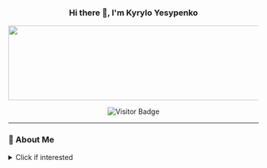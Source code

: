 
<div align="center">
  


  
### Hi there 👋, I'm Kyrylo Yesypenko 
<img src="https://media0.giphy.com/media/v1.Y2lkPTc5MGI3NjExeXRpODBqc285N3BvMnh0dTNsdjk0ZG0xOGFxdWp1dGduMmRtcHVjaiZlcD12MV9pbnRlcm5hbF9naWZfYnlfaWQmY3Q9Zw/hbCS6mUPvSMkqV8Cgx/giphy.gif" height="150" width="1000">

![Visitor Badge](https://komarev.com/ghpvc/?username=KirYes&style=flat&label=My+Profile+Visitors:&color=000000)
</div>

---
### 🚀 About Me 
 <details>
  <summary> Click if interested</summary>
<br>
  
 I'm a third-year Software Engineering student at **Politechnika Opolska** (Poland), originally from **Ukraine 🇺🇦**, passionate about building software and exploring new technologies.

<br>

- 💬 Ask me about anything you want
- 📫 How to reach me: kyrylo.yesypenko@student.po.edu.pl
- 😄 Pronouns: He/Him
- ⚡ Fun fact: I use Arch Linux btw 😄

---

### 🛠️ Languages I've Worked With
![C](https://img.shields.io/badge/C-00599C?style=flat&logo=c&logoColor=white)
![C++](https://img.shields.io/badge/C++-00599C?style=flat&logo=c%2B%2B&logoColor=white)
![C#](https://img.shields.io/badge/C%23-239120?style=flat&logo=sharp&logoColor=white)
![JavaScript](https://img.shields.io/badge/JavaScript-F7DF1E?style=flat&logo=javascript&logoColor=black)
![PHP](https://img.shields.io/badge/PHP-777BB4?style=flat&logo=php&logoColor=white)
![Rust](https://img.shields.io/badge/Rust-000000?style=flat&logo=rust&logoColor=white)
![Assembly](https://img.shields.io/badge/Assembly-6E4C13?style=flat&logo=gnu-assembler&logoColor=white)

---

### 🗃️ Databases
![MySQL](https://img.shields.io/badge/MySQL-4479A1?style=flat&logo=mysql&logoColor=white)
![Oracle](https://img.shields.io/badge/Oracle-F80000?style=flat&logo=oracle&logoColor=white)
![Microsoft SQL Server](https://img.shields.io/badge/MS_SQL_Server-CC2927?style=flat&logo=microsoft-sql-server&logoColor=white)

---

### 🧰 Tools & Editors
![Visual Studio](https://img.shields.io/badge/Visual_Studio-5C2D91?style=flat&logo=visual-studio&logoColor=white)
![VS Code](https://img.shields.io/badge/VS_Code-007ACC?style=flat&logo=visual-studio-code&logoColor=white)
![MATLAB](https://img.shields.io/badge/MATLAB-0076A8?style=flat&logo=mathworks&logoColor=white)
![Neovim](https://img.shields.io/badge/Neovim-57A143?style=flat&logo=neovim&logoColor=white)
![AutoCAD](https://img.shields.io/badge/AutoCAD-E00000?style=flat&logo=autodesk&logoColor=white)
![Blender](https://img.shields.io/badge/Blender-F5792A?style=flat&logo=blender&logoColor=white)
![CorelDRAW](https://img.shields.io/badge/CorelDRAW-46B12C?style=flat&logo=coreldraw&logoColor=white)
![Arch Linux](https://img.shields.io/badge/Arch_Linux-1793D1?style=flat&logo=arch-linux&logoColor=white)
![Cisco](https://img.shields.io/badge/Cisco-1BA0D7?style=flat&logo=cisco&logoColor=white)

---

### 🌐 Web Technologies
![HTML5](https://img.shields.io/badge/HTML5-E34F26?style=flat&logo=html5&logoColor=white)
![CSS3](https://img.shields.io/badge/CSS3-1572B6?style=flat&logo=css&logoColor=white)

---

### 🔗 Connect with Me
[![LinkedIn](https://img.shields.io/badge/LinkedIn-KyryloYesypenko-blue?style=flat&logo=linkedin)](https://linkedin.com/in/kiryes)

---

### 📊 GitHub Stats
<table border="0" cellspacing="0" cellpadding="0">
  <tr>
    <td><img src="https://github-readme-stats.vercel.app/api?username=KirYes&show_icons=true&bg_color=00000000&hide_border=true&theme=tokyonight" width="500"/></td>
    <td><img src="https://github-readme-stats.vercel.app/api/top-langs/?username=KirYes&bg_color=00000000&layout=compact&hide_border=true&theme=tokyonight" width="500"/></td>
    <td><img src="https://github-readme-streak-stats.herokuapp.com/?user=KirYes&theme=tokyonight&background=00000000&layout=compact&hide_border=true" width="500"/></td>
  </tr>
</table>





---

### 🏆 GitHub Trophies
[![trophy](https://github-profile-trophy.vercel.app/?username=KirYes&theme=tokyonight&no-frame=true&no-bg=true&row=1&column=9)](https://github.com/ryo-ma/github-profile-trophy)



---



### 📂 Featured Projects

🔹 [**FirstWebsite**](https://github.com/KirYes/FirstWebsite): My first ever website  
🔹 [**ComplexNumbersCalculatorQt**](https://github.com/KirYes/ComplexNumbersCalculatorQt): GUI calculator using Qt (C++)  
🔹 [**AnimalMatchingGameMAUI**](https://github.com/KirYes/AnimalMatchingGameMAUI): Game in C# using MAUI  
🔹 [**StudentNotesAppWPF**](https://github.com/KirYes/StudentNotesAppWPF): Notes app in C# with WPF  
🔹 [**WebsiteASP.NET-Core**](https://github.com/KirYes/WebsiteASP.NET-Core): .NET Core app with ChatGPT API, EF, and multiplayer 3D game


---

### 🔭 Currently Working On
- 🔍 Finding an internship, practice, or job to gain real-world experience
- 📖 Reading: *The Rust Programming Language*
- 🧠 Learning: Rust, mastering C/C++, and starting with JavaScript/TypeScript
- 🛠 Building: [Coming soon!]


</details>
